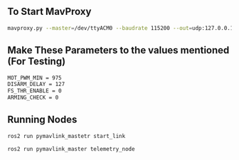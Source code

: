 ## To Start MavProxy
```bash
mavproxy.py --master=/dev/ttyACM0 --baudrate 115200 --out=udp:127.0.0.1:14550 --out=udp:127.0.0.1:14551

```

## Make These Parameters to the values mentioned (For Testing)
```bash
MOT_PWM_MIN = 975
DISARM_DELAY = 127
FS_THR_ENABLE = 0
ARMING_CHECK = 0
```

## Running Nodes
```bash
ros2 run pymavlink_mastetr start_link

ros2 run pymavlink_master telemetry_node
```
